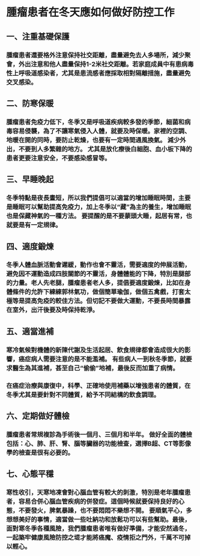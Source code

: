 # 腫瘤患者在冬天應如何做好防控工作

## 一、注重基礎保護

### 腫瘤患者還要格外注意保持社交距離，盡量避免去人多場所，減少聚會，外出注意和他人盡量保持1-2米社交距離。若家庭成員中有患病毒性上呼吸道感染者，尤其是患流感者應採取相對隔離措施，盡量避免交叉感染。

## 二、防寒保暖

### 腫瘤患者免疫力低下，冬季又是呼吸道疾病較多發的季節，細菌和病毒容易侵襲，為了不讓寒氣侵入人體，就要及時保暖。家裡的空調、地暖在開的同時，要防止乾燥，也要有一定時間通風換氣。 減少外出，不要到人多繁雜的地方。 尤其是放化療後白細胞、血小板下降的患者更要注意安全，不要感染感冒等。

## 三、早睡晚起

### 冬季特點是夜長晝短，所以我們提倡可以適當的增加睡眠時間，主要是睡眠可以幫助提高免疫力，加上冬季以“藏”為主的養生，增加睡眠也是保藏神氣的一種方法。 要提醒的是不要蒙頭大睡，起居有常，也就要是有一定規律。

## 四、適度鍛煉

### 冬季人體血脈活動會遲緩，動作也會不靈活，需要適度的伸展活動，避免因不運動造成四肢關節的不靈活，身體體能的下降，特別是腿部的力量。老人先老腿，腫瘤患者老人多，提倡要適度鍛煉，比如在身體條件的允許下練練郭林氣功，做個簡單瑜伽，做個五禽戲，打套太極等是提高免疫的較佳方法。但切記不要做大運動，不要長時間暴露在室外，出汗後要及時保持乾淨。

## 五、適當進補

### 寒冷氣候對機體的新陳代謝及生活起居、飲食規律都會造成很大的影響，癌症病人需要注意的是不能濫補。 有些病人一到秋冬季節，就要求醫生為其進補，甚至自己“偷偷”地補，最後反而加重了病情。

### 在癌症治療與康復中，科學、正確地使用補藥以增強患者的體質，在冬季尤其是要針對不同體質，給予不同結構的飲食調理。

## 六、定期做好體檢

### 腫瘤患者常規複診為手術後一個月、三個月和半年。 做好全面的體檢包括：心、肺、肝、腎、腦等臟器的功能檢查，選擇B超、CT等影像學的檢查是很有必要的。

## 七、心態平穩

### 寒性收引，天寒地凍會對心腦血管有較大的刺激，特別是老年腫瘤患者，容易合併心腦血管疾病的併發症。這個時候就要保持良好的心態，不要發火，脾氣暴躁，也不要悶悶不樂想不開。 要順氣平心，多想想美好的事情，適當做一些吐納功和放鬆功可以有些幫助。最後，面對寒冬季各種風險，我們腫瘤患者唯有做好準備，才能安然過冬，一起築牢健康風險防控之堤才能將癌魔、疫情拒之門外，千萬不可掉以輕心。

